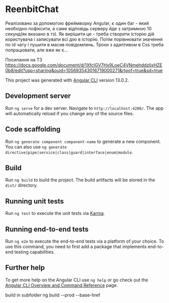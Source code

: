 # ReenbitChat

Реалізовано за допомогою фреймворку Angular, є один баг - який необхідно пофіксити, а саме відповідь серверу йде з затримкою 10 секунд(як вказано в тз). Як вирішити це - треба створити історію дій користувача і записувати всі дію в історію. Потім порівнювати значення по id чату і пушити в масив повідомлень. Трохи з адаптивом в Css треба попрацювати, але вже як є...

Посилання на ТЗ https://docs.google.com/document/d/1XfclGV7Hx9LoeC4VNmehddzljxHZE0b8/edit?usp=sharing&ouid=105693543016719000271&rtpof=true&sd=true

This project was generated with [Angular CLI](https://github.com/angular/angular-cli) version 13.0.2.

## Development server

Run `ng serve` for a dev server. Navigate to `http://localhost:4200/`. The app will automatically reload if you change any of the source files.

## Code scaffolding

Run `ng generate component component-name` to generate a new component. You can also use `ng generate directive|pipe|service|class|guard|interface|enum|module`.

## Build

Run `ng build` to build the project. The build artifacts will be stored in the `dist/` directory.

## Running unit tests

Run `ng test` to execute the unit tests via [Karma](https://karma-runner.github.io).

## Running end-to-end tests

Run `ng e2e` to execute the end-to-end tests via a platform of your choice. To use this command, you need to first add a package that implements end-to-end testing capabilities.

## Further help

To get more help on the Angular CLI use `ng help` or go check out the [Angular CLI Overview and Command Reference](https://angular.io/cli) page.

build in subfolder
ng build --prod --base-href

